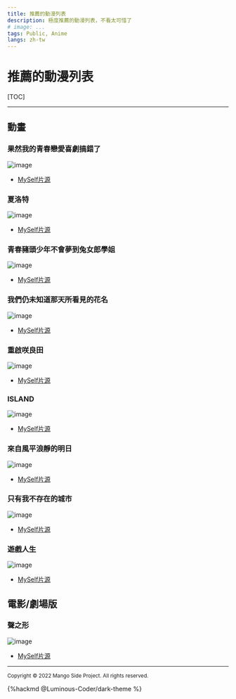 ```yaml
---
title: 推薦的動漫列表
description: 極度推薦的動漫列表，不看太可惜了
# image: ...
tags: Public, Anime
langs: zh-tw
---
```


# 推薦的動漫列表

[TOC]

---

## 動畫
### 果然我的青春戀愛喜劇搞錯了
![image](https://raw.githubusercontent.com/EvanHsieh0415/Personal-Gallery/main/src/Recommend-Anime/果然我的青春戀愛喜劇搞錯了.jpg)
- [MySelf片源](https://myself-bbs.com/thread-45805-1-1.html)

### 夏洛特
![image](https://raw.githubusercontent.com/EvanHsieh0415/Personal-Gallery/main/src/Recommend-Anime/夏洛特.jpg)
- [MySelf片源](https://myself-bbs.com/thread-43883-1-1.html)

### 青春豬頭少年不會夢到兔女郎學姐
![image](https://raw.githubusercontent.com/EvanHsieh0415/Personal-Gallery/main/src/Recommend-Anime/青春豬頭少年不會夢到兔女郎學姐.jpg)
- [MySelf片源](https://myself-bbs.com/thread-45805-1-1.html)

### 我們仍未知道那天所看見的花名
![image](https://raw.githubusercontent.com/EvanHsieh0415/Personal-Gallery/main/src/Recommend-Anime/我們仍未知道那天所看見的花名.jpg)
- [MySelf片源](https://myself-bbs.com/thread-43617-1-1.html)

### 重啟咲良田
![image](https://raw.githubusercontent.com/EvanHsieh0415/Personal-Gallery/main/src/Recommend-Anime/重啟咲良田.jpg)
- [MySelf片源](https://myself-bbs.com/thread-42261-1-1.html)

### ISLAND
![image](https://raw.githubusercontent.com/EvanHsieh0415/Personal-Gallery/main/src/Recommend-Anime/ISLAND.jpg)
- [MySelf片源](https://myself-bbs.com/thread-44253-1-1.html)

### 來自風平浪靜的明日
![image](https://raw.githubusercontent.com/EvanHsieh0415/Personal-Gallery/main/src/Recommend-Anime/來自風平浪靜的明日.jpg)
- [MySelf片源](https://myself-bbs.com/thread-43945-1-1.html)

### 只有我不存在的城市
![image](https://raw.githubusercontent.com/EvanHsieh0415/Personal-Gallery/main/src/Recommend-Anime/只有我不存在的城市.jpg)
- [MySelf片源](https://myself-bbs.com/thread-40001-1-1.html)

### 遊戲人生
![image](https://raw.githubusercontent.com/EvanHsieh0415/Personal-Gallery/main/src/Recommend-Anime/遊戲人生.jpg)
- [MySelf片源](https://myself-bbs.com/thread-34363-1-1.html)

## 電影/劇場版
### 聲之形
![image](https://raw.githubusercontent.com/EvanHsieh0415/Personal-Gallery/main/src/Recommend-Anime/聲之形.jpg)
- [MySelf片源](https://myself-bbs.com/thread-42439-1-93.html)


---

<small>Copyright © 2022 Mango Side Project. All rights reserved.</small>

{%hackmd @Luminous-Coder/dark-theme %}
<!-- the theme made by Luminous-Coder -->